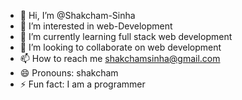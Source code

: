 - 👋 Hi, I’m @Shakcham-Sinha
- 👀 I’m interested in web-Development
- 🌱 I’m currently learning full stack web development
- 💞️ I’m looking to collaborate on web development
- 📫 How to reach me shakchamsinha@gmail.com
- 😄 Pronouns: shakcham
- ⚡ Fun fact: I am a programmer

<!---
Shakcham-Sinha/Shakcham-Sinha is a ✨ special ✨ repository because its `README.md` (this file) appears on your GitHub profile.
You can click the Preview link to take a look at your changes.
--->
